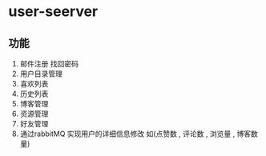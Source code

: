 # user-seerver
## 功能
1. 邮件注册 找回密码
2. 用户目录管理
3. 喜欢列表
4. 历史列表
5. 博客管理
6. 资源管理
7. 好友管理
8. 通过rabbitMQ 实现用户的详细信息修改 如(点赞数 , 评论数 , 浏览量 , 博客数量)
